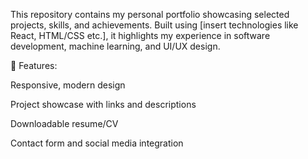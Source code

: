 This repository contains my personal portfolio showcasing selected projects, skills, and achievements. Built using [insert technologies like React, HTML/CSS etc.], it highlights my experience in software development, machine learning, and UI/UX design.

🔧 Features:

Responsive, modern design

Project showcase with links and descriptions

Downloadable resume/CV

Contact form and social media integration
